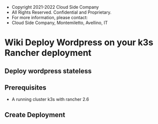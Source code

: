  * Copyright 2021-2022 Cloud Side Company 
 * All Rights Reserved. Confidential and Proprietary.
 * For more information, please contact:
 * Cloud Side Company, Montemiletto, Avellino, IT

# Wiki Deploy Wordpress on your k3s Rancher deployment

## Deploy wordpress stateless

## Prerequisites

 * A running cluster k3s with rancher 2.6

## Create Deployment 

